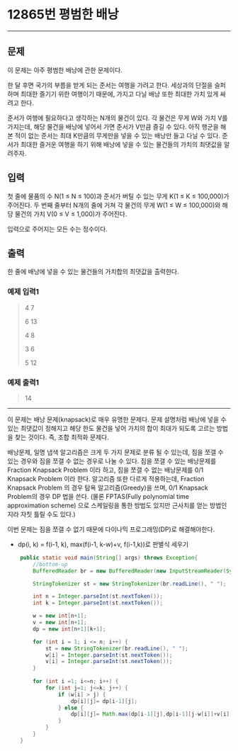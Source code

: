 # 12865번 평범한 배낭

---
## 문제 

이 문제는 아주 평범한 배낭에 관한 문제이다.

한 달 후면 국가의 부름을 받게 되는 준서는 여행을 가려고 한다. 세상과의 단절을 슬퍼하며 최대한 즐기기 위한 여행이기 때문에, 가지고 다닐 배낭 또한 최대한 가치 있게 싸려고 한다.

준서가 여행에 필요하다고 생각하는 N개의 물건이 있다. 각 물건은 무게 W와 가치 V를 가지는데, 해당 물건을 배낭에 넣어서 가면 준서가 V만큼 즐길 수 있다. 아직 행군을 해본 적이 없는 준서는 최대 K만큼의 무게만을 넣을 수 있는 배낭만 들고 다닐 수 있다. 준서가 최대한 즐거운 여행을 하기 위해 배낭에 넣을 수 있는 물건들의 가치의 최댓값을 알려주자.

## 입력

첫 줄에 물품의 수 N(1 ≤ N ≤ 100)과 준서가 버틸 수 있는 무게 K(1 ≤ K ≤ 100,000)가 주어진다. 두 번째 줄부터 N개의 줄에 거쳐 각 물건의 무게 W(1 ≤ W ≤ 100,000)와 해당 물건의 가치 V(0 ≤ V ≤ 1,000)가 주어진다.

입력으로 주어지는 모든 수는 정수이다.

## 출력

한 줄에 배낭에 넣을 수 있는 물건들의 가치합의 최댓값을 출력한다.

### 예제 입력1

> 4 7
>
> 6 13
>
> 4 8
>
> 3 6
>
> 5 12


### 예제 출력1
> 14


---
이 문제는 배낭 문제(knapsack)로 매우 유명한 문제다. 문제 설명처럼 배낭에 넣을 수 있는 최댓값이 정해지고 해당 한도 물건을 넣어 가치의 합이 최대가 되도록 고르는 방법을 찾는 것이다. 즉, 조합 최적화 문제다.

배낭문제, 일명 냅색 알고리즘은 크게 두 가지 문제로 분류 될 수 있는데, 짐을 쪼갤 수 있는 경우와 짐을 쪼갤 수 없는 경우로 나눌 수 있다. 짐을 쪼갤 수 있는 배낭문제를 Fraction Knapsack Problem 이라 하고, 짐을 쪼갤 수 없는 배낭문제를 0/1 Knapsack Problem 이라 한다. 알고리즘 또한 다르게 적용하는데, Fraction Knapsack Problem 의 경우 탐욕 알고리즘(Greedy)을 쓰며, 0/1 Knapsack Problem의 경우 DP 법을 쓴다. (물론 FPTAS(Fully polynomial time approximation scheme) 으로 스케일링을 통한 방법도 있지만 근사치를 얻는 방법인지라 자칫 틀릴 수도 있다.)

이번 문제는 짐을 쪼갤 수 없기 때문에 다이나믹 프로그래밍(DP)로 해결해야한다.

- dp(i, k) = f(i-1, k), max(f(i-1, k-w)+v, f(i-1,k))로 판별식 세우기

```java
    public static void main(String[] args) throws Exception{
        //bottom-up
        BufferedReader br = new BufferedReader(new InputStreamReader(System.in));

        StringTokenizer st = new StringTokenizer(br.readLine(), " ");

        int n = Integer.parseInt(st.nextToken());
        int k = Integer.parseInt(st.nextToken());

        w = new int[n+1];
        v = new int[n+1];
        dp = new int[n+1][k+1];

        for (int i = 1; i <= n; i++) {
            st = new StringTokenizer(br.readLine(), " ");
            w[i] = Integer.parseInt(st.nextToken());
            v[i] = Integer.parseInt(st.nextToken());
        }
        
        for (int i =1; i<=n; i++) {
            for (int j=1; j<=k; j++) {
                if (w[i] > j) {
                    dp[i][j]= dp[i-1][j];
                } else {
                    dp[i][j]= Math.max(dp[i-1][j],dp[i-1][j-w[i]]+v[i]);
                }
            }
        }
    }
```